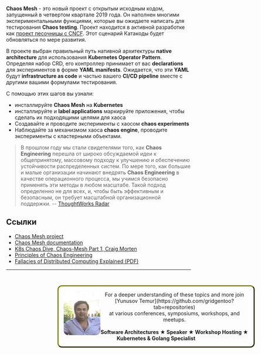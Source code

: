 **Chaos Mesh** - это новый проект с открытым исходным кодом, запущенный в четвертом квартале 2019 года. Он наполнен многими экспериментальными функциями, которые вы ожидаете написать для тестирования **Chaos testing**. Проект находится в активной разработке как [проект песочницы с CNCF](https://www.cncf.io/sandbox-projects/). Этот сценарий Катакоды будет обновляться по мере развития.

В проекте выбран правильный путь нативной архитектуры **native architecture** для использования **Kubernetes Operator Pattern**. Определяя набор CRD, его контроллер принимает от вас **declarations** для экспериментов в форме **YAML manifests**. Ожидается, что эти **YAML** будут **infrastructure as code** и частью вашего **CI/CD pipeline** вместе с другими вашими формулами тестирования.

С помощью этих шагов вы узнали:

- инсталлируйте **Chaos Mesh** на **Kubernetes**
- инсталлируйте и **label applications** маркируйте приложения, чтобы сделать их подходящими целями для хаоса
- Создавайте и проводите эксперименты с хаосом **chaos experiments**
- Наблюдайте за механизмом хаоса **chaos engine**, проводите эксперименты с кластерными объектами.


> В прошлом году мы стали свидетелями того, как **Chaos Engineering** перешла от широко обсуждаемой идеи к общепринятому, массовому подходу к улучшению и обеспечению устойчивости распределенных систем. По мере того, как большие и малые организации начинают внедрять **Chaos Engineering** в качестве операционного процесса, мы учимся безопасно применять эти методы в любом масштабе. Такой подход определенно не для всех, и, чтобы быть эффективным и безопасным, он требует масштабной организационной поддержки. -- [ThoughtWorks Radar](https://www.thoughtworks.com/radar/techniques/chaos-engineering)

## Ссылки ##

- [Chaos Mesh project](https://github.com/chaos-mesh/chaos-mesh)
- [Chaos Mesh documentation](https://chaos-mesh.org/docs/)
- [K8s Chaos Dive, Chaos-Mesh Part 1, Craig Morten](https://dev.to/craigmorten/k8s-chaos-dive-2-chaos-mesh-part-1-2i96)
- [Principles of Chaos Engineering](http://principlesofchaos.org/)
- [Fallacies of Distributed Computing Explained (PDF)](http://www.rgoarchitects.com/Files/fallacies.pdf)

------
<p style="width: 100%; text-align: center; padding: 1em; margin: 3em; margin-left: 10em; margin-right: 10em; border-; 1px; border-color: olive;  border-radius: 12px; border-style:outset">
<img align="left" src="./assets/yunusov.png" width="100" style="border-radius: 12px">
For a deeper understanding of these topics and more join <br>[Yunusov Temur](https://github.com/gridgentoo?tab=repositories)<br> at various conferences, symposiums, workshops, and meetups.
<br><br>
<b>Software Architectures ★ Speaker ★ Workshop Hosting ★ Kubernetes & Golang Specialist</b>
</p>
